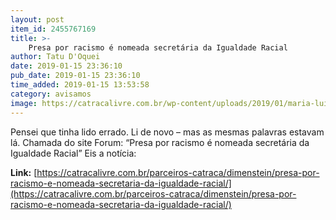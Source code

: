```yaml
---
layout: post
item_id: 2455767169
title: >-
    Presa por racismo é nomeada secretária da Igualdade Racial
author: Tatu D'Oquei
date: 2019-01-15 23:36:10
pub_date: 2019-01-15 23:36:10
time_added: 2019-01-15 13:53:58
category: avisamos
image: https://catracalivre.com.br/wp-content/uploads/2019/01/maria-luiza.jpg
---
```


Pensei que tinha lido errado. Li de novo – mas as mesmas palavras estavam lá. Chamada do site Forum: “Presa por racismo é nomeada secretária da Igualdade Racial” Eis a notícia:

**Link:** [https://catracalivre.com.br/parceiros-catraca/dimenstein/presa-por-racismo-e-nomeada-secretaria-da-igualdade-racial/](https://catracalivre.com.br/parceiros-catraca/dimenstein/presa-por-racismo-e-nomeada-secretaria-da-igualdade-racial/)

